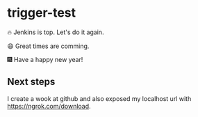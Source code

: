 # trigger-test

🔥 Jenkins is top.
Let's do it again.

:smile: Great times are comming.

🎆 Have a happy new year!

## Next steps

I create a wook at github and also exposed my localhost url with https://ngrok.com/download.
